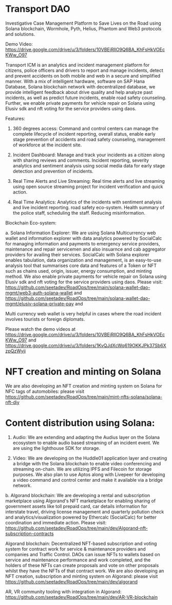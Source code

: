 # Transport DAO

Investigative Case Management Platform to Save Lives on the Road using Solana blockchain, Wormhole, Pyth, Helius, Phantom and Web3 protocols and solutions.

Demo Video: https://drive.google.com/drive/u/3/folders/10VBEjRllO9Q6BA_KhFsHkVOEcKWw_O97

Transport ICM is an analytics and incident management platform for citizens, police officers and drivers to report and manage incidents, detect and prevent accidents on both mobile and web in a secure and simplified manner. With a mix of intelligent hardware, software on SAP Hana Database, Solana blockchain network with decentralized database, we provide intelligent feedback about drive quality and help analyze past incidents, as well as predict future incidents, enable road safety counseling.  Further, we enable private payments for vehicle repair on Solana using Elusiv sdk and nft voting for the service providers using daos.

Features:

1. 360 degrees access: Command and control centers can manage the complete lifecycle of incident reporting, overall status, enable early stage prevention of accidents and road safety counseling, management of workforce at the incident site.

2. Incident Dashboard: Manage and track your incidents  as a citizen along with sharing reviews and comments. Incident reporting, severity analytics and sentiment analysis using social media data for early stage detection and prevention of incidents. 

3. Real Time Alerts and Live Streaming: Real time alerts and live streaming using open source streaming project for incident verification and quick action.

4. Real Time Analytics: Analytics of the incidents with sentiment analysis and live incident reporting.  road safety eco-system. Health summary of the police staff, scheduling the staff. Reducing misinformation.


Blockchain Eco-system:

a. Solana Information Explorer: We are using Solana Multicurrency web wallet and information explorer with data analytics powered by SocialCalc for managing information and payments to emergency service providers, maintenance and repair servicemen and also insuarnce and cab aggregator providers for availing their services. SocialCalc with Solana explorer enables tabulation, data organization and management, is an easy-to-use analysis tool that summarises core data and features of a Token or NFT such as chains used, origin, issuer, energy consumption, and minting method.  We also enable private payments for vehicle repair on Solana using Elusiv sdk and nft voting for the service providers using daos. Please visit: https://github.com/seetadev/RoadOps/tree/main/solana-wallet-dao-mgmt/web3-auth-solana-wallet and   https://github.com/seetadev/RoadOps/tree/main/solana-wallet-dao-mgmt/elusiv-solana-private-pay and 

Multi currency web wallet is very helpful in cases where the road incident involves tourists or foreign diplomats.

Please watch the demo videos at https://drive.google.com/drive/u/3/folders/10VBEjRllO9Q6BA_KhFsHkVOEcKWw_O97 and https://drive.google.com/drive/u/3/folders/1KvQJdXcWq619OKKJPk37Sb6XzpQzWyji


# NFT creation and minting on Solana

We are also developing an NFT creation and minting system on Solana for NFC tags of automobiles: please visit https://github.com/seetadev/RoadOps/tree/main/mint-nfts-solana/solana-nft-diy


# Content distribution using Solana:

1. Audio: We are extending and adapting the Audius layer on the Solana ecosystem to enable audio based streaming of an incident event. We are using the lighthouse SDK for storage.

2. Video: We are developing on the Huddle01 application layer and creating a bridge with the Solana blockchain to enable video conferencing and streaming on-chain. We are utilizing IPFS and Filecoin for storage purposes. We also plan to use Aptos along with Livepeer for developing a video command and control center and make it available via a bridge network.


b. Algorand blockchain:  We are developing a rental and subscription marketplace using Algorand's NFT marketplace for enabling sharing of government assets like toll prepaid card, car details information for interstate travel, driving license management and quarterly pollution check and analytics/visualization powered by Ethercalc (SocialCalc) for better coordination and immediate action. Please visit: https://github.com/seetadev/RoadOps/tree/main/dev/Algorand-nft-subscription-contracts

Algorand blockchain: Decentralized NFT-based subscription and voting system for contract work for service & maintenance providers and companies and Traffic Control. DAOs can issue NFTs to wallets based on service and maintenance performance and work completed, and the holders of these NFTs can create proposals and vote on other proposals whilst they have the NFTs of that contract work. We are also developing an NFT creation, subscription and minting system on Algorand: please visit https://github.com/seetadev/RoadOps/tree/main/dev/algorand

AR, VR community tooling with integration in Algorand: https://github.com/seetadev/RoadOps/tree/main/dev/AR-VR-blockchain
